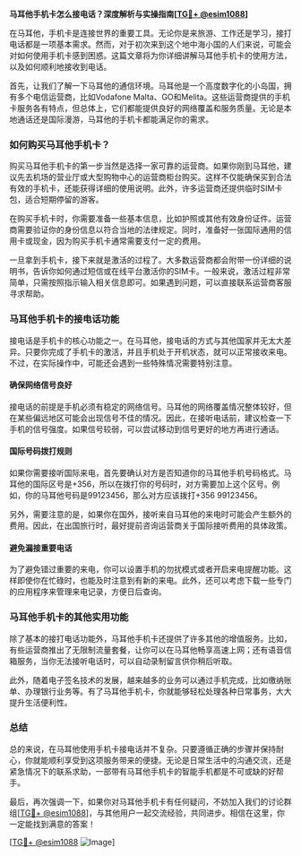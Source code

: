 **马耳他手机卡怎么接电话？深度解析与实操指南[[TG💪+ @esim1088](https://t.me/s/esim1088)]**

在马耳他，手机卡是连接世界的重要工具。无论你是来旅游、工作还是学习，接打电话都是一项基本需求。然而，对于初次来到这个地中海小国的人们来说，可能会对如何使用手机卡感到困惑。这篇文章将为你详细讲解马耳他手机卡的使用方法，以及如何顺利地接收到电话。

首先，让我们了解一下马耳他的通信环境。马耳他是一个高度数字化的小岛国，拥有多个电信运营商，比如Vodafone Malta、GO和Melita。这些运营商提供的手机卡服务各有特点，但总体上，它们都能提供良好的网络覆盖和服务质量。无论是本地通话还是国际漫游，马耳他的手机卡都能满足你的需求。

### 如何购买马耳他手机卡？

购买马耳他手机卡的第一步当然是选择一家可靠的运营商。如果你刚到马耳他，建议先去机场的营业厅或大型购物中心的运营商柜台购买。这样不仅能确保买到合法有效的手机卡，还能获得详细的使用说明。此外，许多运营商还提供临时SIM卡包，适合短期停留的游客。

在购买手机卡时，你需要准备一些基本信息，比如护照或其他有效身份证件。运营商需要验证你的身份信息以符合当地的法律规定。同时，准备好一张国际通用的信用卡或现金，因为购买手机卡通常需要支付一定的费用。

一旦拿到手机卡，接下来就是激活的过程了。大多数运营商都会附带一份详细的说明书，告诉你如何通过短信或在线平台激活你的SIM卡。一般来说，激活过程非常简单，只需按照指示输入相关信息即可。如果遇到问题，可以直接联系运营商客服寻求帮助。

### 马耳他手机卡的接电话功能

接电话是手机卡的核心功能之一。在马耳他，接电话的方式与其他国家并无太大差异。只要你完成了手机卡的激活，并且手机处于开机状态，就可以正常接收来电。不过，在实际操作中，可能还会遇到一些特殊情况需要特别注意。

#### 确保网络信号良好

接电话的前提是手机必须有稳定的网络信号。马耳他的网络覆盖情况整体较好，但在某些偏远地区可能会出现信号不佳的情况。因此，在接听电话前，建议检查一下手机的信号强度。如果信号较弱，可以尝试移动到信号更好的地方再进行通话。

#### 国际号码拨打规则

如果你需要接听国际来电，首先要确认对方是否知道你的马耳他手机号码格式。马耳他的国际区号是+356，所以在拨打你的号码时，对方需要加上这个区号。例如，你的马耳他号码是99123456，那么对方应该拨打+356 99123456。

另外，需要注意的是，如果你在国外，接听来自马耳他的来电时可能会产生额外的费用。因此，在出国旅行时，最好提前咨询运营商关于国际接听费用的具体政策。

#### 避免漏接重要电话

为了避免错过重要的来电，你可以设置手机的勿扰模式或者开启来电提醒功能。这样即使你在忙碌时，也能及时注意到有新的来电。此外，还可以考虑下载一些专门的应用程序来管理来电记录，方便日后查询。

### 马耳他手机卡的其他实用功能

除了基本的接打电话功能外，马耳他手机卡还提供了许多其他的增值服务。比如，有些运营商推出了无限制流量套餐，让你可以在马耳他畅享高速上网；还有语音信箱服务，当你无法接听电话时，可以自动录制留言供你稍后听取。

此外，随着电子签名技术的发展，越来越多的业务可以通过手机完成，比如缴纳账单、办理银行业务等。有了马耳他手机卡，你就能够轻松处理各种日常事务，大大提升生活便利性。

### 总结

总的来说，在马耳他使用手机卡接电话并不复杂。只要遵循正确的步骤并保持耐心，你就能顺利享受到这项服务带来的便捷。无论是日常生活中的沟通交流，还是紧急情况下的联系求助，一部带有马耳他手机卡的智能手机都是不可或缺的好帮手。

最后，再次强调一下，如果你对马耳他手机卡有任何疑问，不妨加入我们的讨论群组[[TG💪+ @esim1088](https://t.me/s/esim1088)]，与其他用户一起交流经验，共同进步。相信在这里，你一定能找到满意的答案！

[[TG💪+ @esim1088](https://t.me/s/esim1088) ![Image](https://i.postimg.cc/4NQfJmqS/Snipaste-2025-05-13-00-14-12.png)]